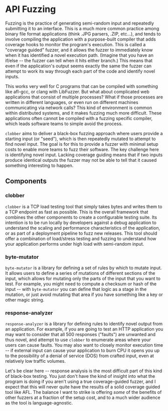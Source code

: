 # API Fuzzing

Fuzzing is the practice of generating semi-random input and repeatedly submitting it to an interface. 
This is a much more common practice among binary file format applications (think .JPG parsers, .ZIP, etc...), 
and tends to involve compiling the application with a purpose-built compiler that adds coverage hooks to monitor
the program's execution. This is called a "coverage guided" fuzzer, and it allows the fuzzer to immediately know when
it has identified a novel execution path. (Imagine that you have an if/else -- the fuzzer can tell when it hits either
branch.) This means that even if the application's output seems exactly the same the fuzzer can attempt to work its way
through each part of the code and identify novel inputs. 

This works very well for C programs that can be compiled with something like afl-gcc, or clang with LibFuzzer. But what 
about complicated web applications that consist of multiple processes? What if those processes are written in different
languages, or even run on different machines communicating via network calls? This kind of environment is common within
distributed systems, and it makes fuzzing much more difficult. These applications often cannot be compiled with a
fuzzing specific compiler, which leads software teams to simple avoid the process.

`clobber` aims to deliver a black-box fuzzing approach where users provide a starting input (or "seed"), which is then
repeatedly mutated to attempt to find novel input. The goal is for this to provide a fuzzer with minimal setup costs
to enable more teams to fuzz their software. The key challenge here is identifying novel input. Lacking coverage 
guiding means that if two inputs produce identical outputs the fuzzer may not be able to tell that it caused something
interesting to happen. 

## Components 

### clobber 
`clobber` is a TCP load testing tool that simply takes bytes and writes them to a TCP endpoint as fast as possible. 
This is the overall framework that combines the other components to create a configurable testing suite. 
Its intention is to be run locally by developers against a debug application to understand the scaling and performance 
characteristics of the application, or as part of a deployment pipeline to fuzz new releases. This tool should offer
a combination of load/stress testing and fuzzing to understand how your application performs under high load with 
semi-random input.

### byte-mutator
`byte-mutator` is a library for defining a set of rules by which to mutate input. It allows users to define a series
of mutations of different sections of the input, which allows for mutating only the parts of the input that you want 
to test. For example, you might need to compute a checksum or hash of the input -- with `byte-mutator` you can define 
that logic as a stage in the mutation, or just avoid mutating that area if you have something like a key or other 
magic string. 

### response-analyzer 
`response-analyzer` is a library for defining rules to identify novel output from an application. For example, if you
are going to test an HTTP application you may want to consider that all 500 responses ("faults") are unwanted and thus
novel, and attempt to use `clobber` to enumerate areas where your users can cause faults. You may also want to closely
monitor execution time -- if external input can cause your application to burn CPU it opens you up to the possibility
of a denial of service (DOS) from crafted input, even at relatively low traffic volumes. 

Let's be clear here -- response analysis is the most difficult part of this kind of black-box testing. You just don't 
have the kind of insight into what the program is doing if you aren't using a true coverage-guided fuzzer, and I expect
that this will never quite have the results of a solid coverage guided tool like AFL. The balance I want to strike is 
offering _some_ of the benefits of other fuzzers at a fraction of the setup cost, and to a much wider audience as the 
tool is language-agnostic.  